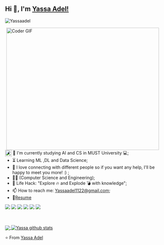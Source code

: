 ## Hi 👋, I'm [Yassa Adel!](https://Yassaadel.github.io) 
 <p align="left"> <img src="https://komarev.com/ghpvc/?username=ankitwarbhe&label=Views&color=blue&style=plastic" alt="Yassaadel" /> </p>


<img align="right" src="https://media.giphy.com/media/SWoSkN6DxTszqIKEqv/giphy.gif" alt="Coder GIF" width="500" height="400">




<a href="https://www.instagram.com/_yassa_adel/">
  <img align="left" alt="Yassa Instagram" width="22px" src="https://cdn.jsdelivr.net/npm/simple-icons@v3/icons/instagram.svg" />
</a>






- :telescope: I'm currently studying AI and CS in MUST University 💻;
- :hourglass_flowing_sand: Learning ML ,DL and Data Science;
- 💬 I love connecting with different people so if you want any help, I'll be happy to meet you more! :) ;
- :man_technologist: (Computer Science and Engineering); 
- :dart: Life Hack: "Explore :fire: and Explode :bomb: with knowledge";
- 📫 How to reach me: Yassaadel1122@gmail.com;
- 📝[Resume](https://Yassaadel.github.io/cdn/about/Yassa-Adel-cv.pdf) <br>

![](https://img.shields.io/badge/Machine%20Learning-%3C%2F%3E-blueviolet) ![](https://img.shields.io/badge/Core%20Java-%3C%2F%3E-yellow) ![](https://img.shields.io/badge/Python-%7C-0%2C%2022%2C%20100) ![](https://img.shields.io/badge/C-%7C-0%2C%2022%2C%20100) ![](https://img.shields.io/badge/SQL-%7C-orange) ![](https://img.shields.io/badge/Cloud%20Developer-%7C-blue)

<br><br>
<a href="https://github.com/Yassaadel">
  <img align="center" src="https://github-readme-stats.vercel.app/api/top-langs/?username=Yassaadel&theme=dark">
</a>
<a href="https://github.com/Yassaadel">
 <img align="center" src="https://github-readme-stats.vercel.app/api?username=Yassaadel&show_icons=true&theme=dark&line_height=30" alt="Yassa github stats"/>
</a>

⭐️ From [Yassa Adel](https://github.com/Yassaadel)

